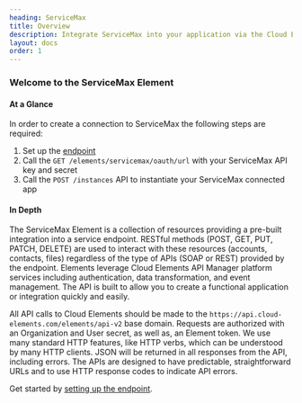 ```yaml
---
heading: ServiceMax
title: Overview
description: Integrate ServiceMax into your application via the Cloud Elements APIs.
layout: docs
order: 1
---
```


### Welcome to the ServiceMax Element


#### At a Glance

In order to create a connection to ServiceMax the following steps are required:

1. Set up the [endpoint](servicemax-endpoint-setup.html)
2. Call the `GET /elements/servicemax/oauth/url` with your ServiceMax API key and secret
3. Call the `POST /instances` API to instantiate your ServiceMax connected app

#### In Depth

The ServiceMax Element is a collection of resources providing a pre-built integration into a service endpoint. RESTful methods (POST, GET, PUT, PATCH, DELETE) are used to interact with these resources (accounts, contacts, files) regardless of the type of APIs (SOAP or REST) provided by the endpoint. Elements leverage Cloud Elements API Manager platform services including authentication, data transformation, and event management.  The API is built to allow you to create a functional application or integration quickly and easily.

All API calls to Cloud Elements should be made to the `https://api.cloud-elements.com/elements/api-v2` base domain. Requests are authorized with an Organization and User secret, as well as, an Element token.  We use many standard HTTP features, like HTTP verbs, which can be understood by many HTTP clients. JSON will be returned in all responses from the API, including errors. The APIs are designed to have predictable, straightforward URLs and to use HTTP response codes to indicate API errors.

Get started by [setting up the endpoint](servicemax-endpoint-setup.html).
